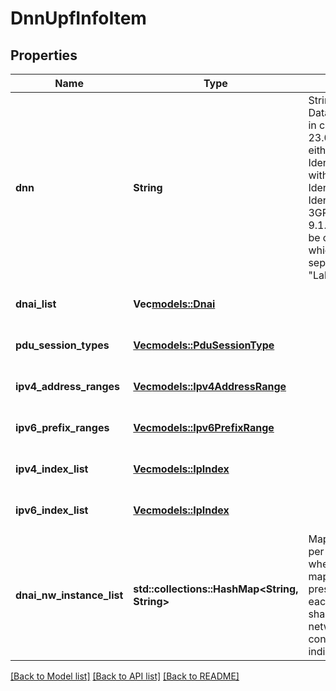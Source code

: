 # DnnUpfInfoItem

## Properties
Name | Type | Description | Notes
------------ | ------------- | ------------- | -------------
**dnn** | **String** | String representing a Data Network as defined in clause 9A of 3GPP TS 23.003;  it shall contain either a DNN Network Identifier, or a full DNN with both the Network  Identifier and Operator Identifier, as specified in 3GPP TS 23.003 clause 9.1.1 and 9.1.2. It shall be coded as string in which the labels are separated by dots  (e.g. \"Label1.Label2.Label3\").  | 
**dnai_list** | **Vec<models::Dnai>** |  | [optional] [default to None]
**pdu_session_types** | [**Vec<models::PduSessionType>**](PduSessionType.md) |  | [optional] [default to None]
**ipv4_address_ranges** | [**Vec<models::Ipv4AddressRange>**](Ipv4AddressRange.md) |  | [optional] [default to None]
**ipv6_prefix_ranges** | [**Vec<models::Ipv6PrefixRange>**](Ipv6PrefixRange.md) |  | [optional] [default to None]
**ipv4_index_list** | [**Vec<models::IpIndex>**](IpIndex.md) |  | [optional] [default to None]
**ipv6_index_list** | [**Vec<models::IpIndex>**](IpIndex.md) |  | [optional] [default to None]
**dnai_nw_instance_list** | **std::collections::HashMap<String, String>** | Map of network instance per DNAI for the DNN, where the key of the map is the DNAI. When present, the value of each entry of the map shall contain a N6 network instance that is configured for the DNAI indicated by the key.  | [optional] [default to None]

[[Back to Model list]](../README.md#documentation-for-models) [[Back to API list]](../README.md#documentation-for-api-endpoints) [[Back to README]](../README.md)


